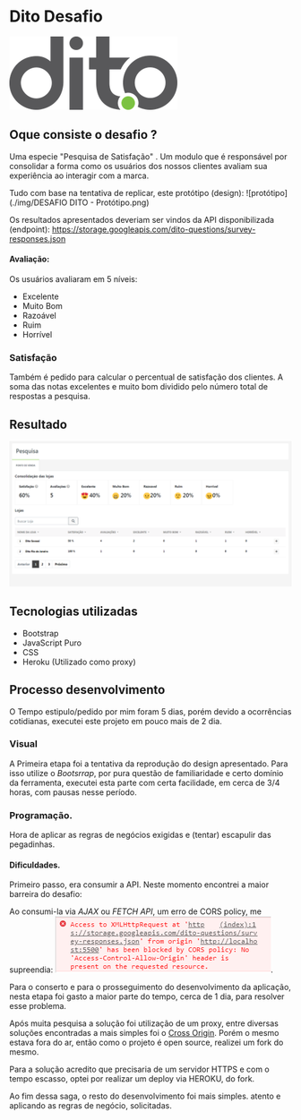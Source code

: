 # Dito Desafio

![Logo Dito](./img/dito_marca.png)

## Oque consiste o desafio ?

Uma especie "Pesquisa de Satisfação" . Um modulo que é responsável por consolidar a forma como os usuários
dos nossos clientes avaliam sua experiência ao interagir com a marca.

Tudo com base na tentativa de replicar, este protótipo (design):
![protótipo](./img/DESAFIO DITO - Protótipo.png)

Os resultados apresentados deveriam ser vindos da API disponibilizada (endpoint): https://storage.googleapis.com/dito-questions/survey-responses.json


#### Avaliação:
Os usuários avaliaram em 5 níveis:
- Excelente
- Muito Bom
- Razoável
- Ruim
- Horrível

### Satisfação

Também é pedido para calcular o percentual de satisfação dos clientes. A soma das notas excelentes e muito bom dividido pelo número total de respostas a pesquisa.

## Resultado 

![Resultado Final](./img/Final.png)

## Tecnologias utilizadas

- Bootstrap
- JavaScript Puro
- CSS
- Heroku (Utilizado como proxy)

## Processo desenvolvimento

O Tempo estipulo/pedido por mim foram 5 dias, porém devido a ocorrências cotidianas, executei este projeto em pouco mais de 2 dia.

### Visual

A Primeira etapa foi a tentativa da reprodução do design apresentado. Para isso utilize o *Bootsrrap*, por pura questão de familiaridade e certo domínio da ferramenta, executei esta parte com certa facilidade, em cerca de 3/4 horas, com pausas nesse período.

### Programação.

Hora de aplicar as regras de negócios exigidas e (tentar) escapulir  das pegadinhas.

#### Dificuldades.

Primeiro passo, era consumir a API. Neste momento encontrei a maior barreira do desafio: 

Ao consumi-la via *AJAX* ou *FETCH API*, um erro de CORS policy, me supreendia:
![Resultado Final](./img/ERRO.png).

Para o conserto e para o prosseguimento do desenvolvimento da aplicação, nesta etapa foi gasto a maior parte do tempo, cerca de 1 dia, para resolver esse problema.

Após muita pesquisa a solução foi utilização de um proxy, entre diversas soluções encontradas a mais simples foi o [Cross Origin](crossorigin.me). Porém o mesmo estava fora do ar, então como o projeto é open source, realizei um fork do mesmo.

Para a solução acredito que precisaria de um servidor HTTPS e com o tempo escasso, optei por realizar um deploy via HEROKU, do fork.

Ao fim dessa saga, o resto do desenvolvimento foi mais simples. atento e aplicando as regras de negócio, solicitadas.